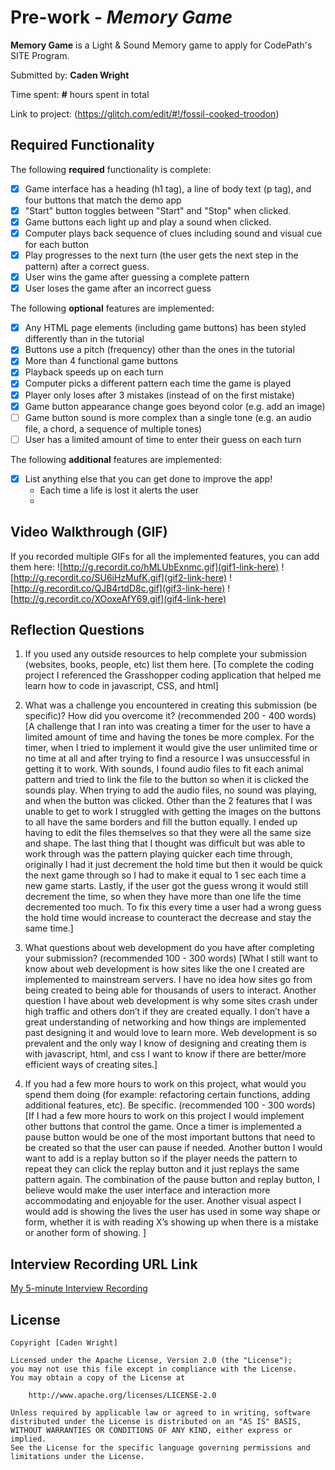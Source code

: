 # Pre-work - _Memory Game_

**Memory Game** is a Light & Sound Memory game to apply for CodePath's SITE Program.

Submitted by: **Caden Wright**

Time spent: **#** hours spent in total

Link to project: (https://glitch.com/edit/#!/fossil-cooked-troodon)

## Required Functionality

The following **required** functionality is complete:

- [x] Game interface has a heading (h1 tag), a line of body text (p tag), and four buttons that match the demo app
- [x] "Start" button toggles between "Start" and "Stop" when clicked.
- [x] Game buttons each light up and play a sound when clicked.
- [x] Computer plays back sequence of clues including sound and visual cue for each button
- [x] Play progresses to the next turn (the user gets the next step in the pattern) after a correct guess.
- [x] User wins the game after guessing a complete pattern
- [x] User loses the game after an incorrect guess

The following **optional** features are implemented:

- [x] Any HTML page elements (including game buttons) has been styled differently than in the tutorial
- [x] Buttons use a pitch (frequency) other than the ones in the tutorial
- [x] More than 4 functional game buttons
- [x] Playback speeds up on each turn
- [x] Computer picks a different pattern each time the game is played
- [x] Player only loses after 3 mistakes (instead of on the first mistake)
- [x] Game button appearance change goes beyond color (e.g. add an image)
- [ ] Game button sound is more complex than a single tone (e.g. an audio file, a chord, a sequence of multiple tones)
- [ ] User has a limited amount of time to enter their guess on each turn

The following **additional** features are implemented:

- [x] List anything else that you can get done to improve the app!
  - Each time a life is lost it alerts the user
  -

## Video Walkthrough (GIF)

If you recorded multiple GIFs for all the implemented features, you can add them here:
![http://g.recordit.co/hMLUbExnmc.gif](gif1-link-here)
![http://g.recordit.co/SU6iHzMufK.gif](gif2-link-here)
![http://g.recordit.co/QJB4rtdD8c.gif](gif3-link-here)
![http://g.recordit.co/XOoxeAfY69.gif](gif4-link-here)

## Reflection Questions

1. If you used any outside resources to help complete your submission (websites, books, people, etc) list them here.
   [To complete the coding project I referenced the Grasshopper coding application that helped me learn how to code in javascript, CSS, and html]

2. What was a challenge you encountered in creating this submission (be specific)? How did you overcome it? (recommended 200 - 400 words)
   [A challenge that I ran into was creating a timer for the user to have a limited amount of time and having the tones be more complex. For the timer, when I tried to implement it would give the user unlimited time or no time at all and after trying to find a resource I was unsuccessful in getting it to work. With sounds, I found audio files to fit each animal pattern and tried to link the file to the button so when it is clicked the sounds play. When trying to add the audio files, no sound was playing, and when the button was clicked. Other than the 2 features that I was unable to get to work I struggled with getting the images on the buttons to all have the same borders and fill the button equally. I ended up having to edit the files themselves so that they were all the same size and shape. The last thing that I thought was difficult but was able to work through was the pattern playing quicker each time through, originally I had it just decrement the hold time but then it would be quick the next game through so I had to make it equal to 1 sec each time a new game starts. Lastly, if the user got the guess wrong it would still decrement the time, so when they have more than one life the time decremented too much. To fix this every time a user had a wrong guess the hold time would increase to counteract the decrease and stay the same time.]

3. What questions about web development do you have after completing your submission? (recommended 100 - 300 words)
   [What I still want to know about web development is how sites like the one I created are implemented to mainstream servers.  I have no idea how sites go from being created to being able for thousands of users to interact.  Another question I have about web development is why some sites crash under high traffic and others don’t if they are created equally.  I don’t have a great understanding of networking and how things are implemented past designing it and would love to learn more.  Web development is so prevalent and the only way I know of designing and creating them is with javascript, html, and css I want to know if there are better/more efficient ways of creating sites.]

4. If you had a few more hours to work on this project, what would you spend them doing (for example: refactoring certain functions, adding additional features, etc). Be specific. (recommended 100 - 300 words)
   [If I had a few more hours to work on this project I would implement other buttons that control the game.  Once a timer is implemented a pause button would be one of the most important buttons that need to be created so that the user can pause if needed.  Another button I would want to add is a replay button so if the player needs the pattern to repeat they can click the replay button and it just replays the same pattern again.  The combination of the pause button and replay button, I believe would make the user interface and interaction more accommodating and enjoyable for the user.  Another visual aspect I would add is showing the lives the user has used in some way shape or form, whether it is with reading X’s showing up when there is a mistake or another form of showing. ]

## Interview Recording URL Link

[My 5-minute Interview Recording](https://youtu.be/o0gY4A8lutw)

## License

    Copyright [Caden Wright]

    Licensed under the Apache License, Version 2.0 (the "License");
    you may not use this file except in compliance with the License.
    You may obtain a copy of the License at

        http://www.apache.org/licenses/LICENSE-2.0

    Unless required by applicable law or agreed to in writing, software
    distributed under the License is distributed on an "AS IS" BASIS,
    WITHOUT WARRANTIES OR CONDITIONS OF ANY KIND, either express or implied.
    See the License for the specific language governing permissions and
    limitations under the License.

